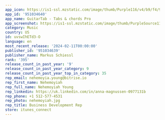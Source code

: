 ```yaml
---
app_icon: https://is1-ssl.mzstatic.com/image/thumb/Purple116/v4/b9/f4/9b/b9f49b6a-730f-3ea6-f54d-bac7f6048188/AppIcon-0-0-1x_U007emarketing-0-7-0-85-220.png/1024x1024bb.png
app_id: '951034640'
app_name: GuitarTab - Tabs & chords Pro
app_screenshot: https://is1-ssl.mzstatic.com/image/thumb/PurpleSource116/v4/c1/a3/54/c1a3545a-2e15-fc72-0734-c1ac65efb533/b899f26f-a15b-4351-aad8-3f21b708ec47_Bildschirm_U00adfoto_2023-03-05_um_07.03.29.png/1242x2688bb.png
category: Music
country: US
id: uvswIhETd3-O
language: en
most_recent_release: '2024-02-11T00:00:00'
publisher_id: '951034639'
publisher_name: Markus Schiessl
rank: '395'
release_count_in_past_year: '9'
release_count_in_past_year_category: 9
release_count_in_past_year_top_in_category: 35
rep_email: nehemoyia.young@bitrise.io
rep_first_name: Nehemoyiah
rep_full_name: Nehemoyiah Young
rep_linkedin: https://uk.linkedin.com/in/anna-magnussen-0977131b
rep_phone: +1 512-577-4531
rep_photo: nehemoyiah.jpg
rep_title: Business Development Rep
store: itunes_connect
---
```

